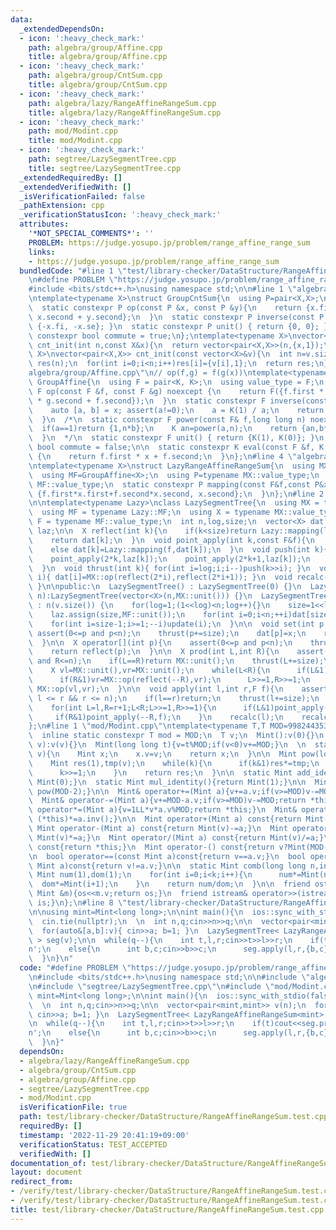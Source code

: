 ```yaml
---
data:
  _extendedDependsOn:
  - icon: ':heavy_check_mark:'
    path: algebra/group/Affine.cpp
    title: algebra/group/Affine.cpp
  - icon: ':heavy_check_mark:'
    path: algebra/group/CntSum.cpp
    title: algebra/group/CntSum.cpp
  - icon: ':heavy_check_mark:'
    path: algebra/lazy/RangeAffineRangeSum.cpp
    title: algebra/lazy/RangeAffineRangeSum.cpp
  - icon: ':heavy_check_mark:'
    path: mod/Modint.cpp
    title: mod/Modint.cpp
  - icon: ':heavy_check_mark:'
    path: segtree/LazySegmentTree.cpp
    title: segtree/LazySegmentTree.cpp
  _extendedRequiredBy: []
  _extendedVerifiedWith: []
  _isVerificationFailed: false
  _pathExtension: cpp
  _verificationStatusIcon: ':heavy_check_mark:'
  attributes:
    '*NOT_SPECIAL_COMMENTS*': ''
    PROBLEM: https://judge.yosupo.jp/problem/range_affine_range_sum
    links:
    - https://judge.yosupo.jp/problem/range_affine_range_sum
  bundledCode: "#line 1 \"test/library-checker/DataStructure/RangeAffineRangeSum.test.cpp\"\
    \n#define PROBLEM \"https://judge.yosupo.jp/problem/range_affine_range_sum\"\n\
    #include <bits/stdc++.h>\nusing namespace std;\n\n#line 1 \"algebra/group/CntSum.cpp\"\
    \ntemplate<typename X>\nstruct GroupCntSum{\n  using P=pair<X,X>;\n  using value_type=P;\n\
    \  static constexpr P op(const P &x, const P &y){\n    return {x.first + y.first,\
    \ x.second + y.second};\n  }\n  static constexpr P inverse(const P &x){ return\
    \ {-x.fi, -x.se}; }\n  static constexpr P unit() { return {0, 0}; }\n  static\
    \ constexpr bool commute = true;\n};\ntemplate<typename X>\nvector<pair<X,X>>\
    \ cnt_init(int n,const X&x){\n  return vector<pair<X,X>>(n,{x,1});\n}\ntemplate<typename\
    \ X>\nvector<pair<X,X>> cnt_init(const vector<X>&v){\n  int n=v.size();\n  vector<pair<X,X>>\
    \ res(n);\n  for(int i=0;i<n;i++)res[i]={v[i],1};\n  return res;\n}\n#line 1 \"\
    algebra/group/Affine.cpp\"\n// op(f,g) = f(g(x))\ntemplate<typename K>\nstruct\
    \ GroupAffine{\n  using F = pair<K, K>;\n  using value_type = F;\n  static constexpr\
    \ F op(const F &f, const F &g) noexcept {\n    return F({f.first * g.first, f.first\
    \ * g.second + f.second});\n  }\n  static constexpr F inverse(const F &x) {\n\
    \    auto [a, b] = x; assert(a!=0);\n    a = K(1) / a;\n    return {a, a * (-b)};\n\
    \  }\n  /*\n  static constexpr F power(const F& f,long long n) noexcept {\n  \
    \  if(a==1)return {1,n*b};\n    K an=power(a,n);\n    return {an,b*((1-an)/(1-a))};\n\
    \  }\n  */\n  static constexpr F unit() { return {K(1), K(0)}; }\n  static constexpr\
    \ bool commute = false;\n\n  static constexpr K eval(const F &f, K x) noexcept\
    \ {\n    return f.first * x + f.second;\n  }\n};\n#line 4 \"algebra/lazy/RangeAffineRangeSum.cpp\"\
    \ntemplate<typename X>\nstruct LazyRangeAffineRangeSum{\n  using MX=GroupCntSum<X>;\n\
    \  using MF=GroupAffine<X>;\n  using P=typename MX::value_type;\n  using F=typename\
    \ MF::value_type;\n  static constexpr P mapping(const F&f,const P&x){\n    return\
    \ {f.first*x.first+f.second*x.second, x.second};\n  }\n};\n#line 2 \"segtree/LazySegmentTree.cpp\"\
    \n\ntemplate<typename Lazy>\nclass LazySegmentTree{\n  using MX = typename Lazy::MX;\n\
    \  using MF = typename Lazy::MF;\n  using X = typename MX::value_type;\n  using\
    \ F = typename MF::value_type;\n  int n,log,size;\n  vector<X> dat;\n  vector<F>\
    \ laz;\n\n  X reflect(int k){\n    if(k<size)return Lazy::mapping(laz[k],dat[k]);\n\
    \    return dat[k];\n  }\n  void point_apply(int k,const F&f){\n    if(k<size)laz[k]=MF::op(f,laz[k]);\n\
    \    else dat[k]=Lazy::mapping(f,dat[k]);\n  }\n  void push(int k){\n    dat[k]=reflect(k);\n\
    \    point_apply(2*k,laz[k]);\n    point_apply(2*k+1,laz[k]);\n    laz[k]=MF::unit();\n\
    \  }\n  void thrust(int k){ for(int i=log;i;i--)push(k>>i); }\n  void update(int\
    \ i){ dat[i]=MX::op(reflect(2*i),reflect(2*i+1)); }\n  void recalc(int k){ while(k>>=1)update(k);\
    \ }\n\npublic:\n  LazySegmentTree() : LazySegmentTree(0) {}\n  LazySegmentTree(int\
    \ n):LazySegmentTree(vector<X>(n,MX::unit())) {}\n  LazySegmentTree(const vector<X>&v)\
    \ : n(v.size()) {\n    for(log=1;(1<<log)<n;log++){}\n    size=1<<log;\n    dat.assign(size<<1,MX::unit());\n\
    \    laz.assign(size,MF::unit());\n    for(int i=0;i<n;++i)dat[size+i]=v[i];\n\
    \    for(int i=size-1;i>=1;--i)update(i);\n  }\n\n  void set(int p,X x){\n   \
    \ assert(0<=p and p<n);\n    thrust(p+=size);\n    dat[p]=x;\n    recalc(p);\n\
    \  }\n\n  X operator[](int p){\n    assert(0<=p and p<n);\n    thrust(p+=size);\n\
    \    return reflect(p);\n  }\n\n  X prod(int L,int R){\n    assert(0<=L and L<=R\
    \ and R<=n);\n    if(L==R)return MX::unit();\n    thrust(L+=size);\n    thrust((R+=size-1)++);\n\
    \    X vl=MX::unit(),vr=MX::unit();\n    while(L<R){\n      if(L&1)vl=MX::op(vl,reflect(L++));\n\
    \      if(R&1)vr=MX::op(reflect(--R),vr);\n      L>>=1,R>>=1;\n    }\n    return\
    \ MX::op(vl,vr);\n  }\n\n  void apply(int l,int r,F f){\n    assert(0 <= l &&\
    \ l <= r && r <= n);\n    if(l==r)return;\n    thrust(l+=size);\n    thrust(r+=size-1);\n\
    \    for(int L=l,R=r+1;L<R;L>>=1,R>>=1){\n      if(L&1)point_apply(L++,f);\n \
    \     if(R&1)point_apply(--R,f);\n    }\n    recalc(l);\n    recalc(r);\n  }\n\
    };\n#line 1 \"mod/Modint.cpp\"\ntemplate<typename T,T MOD=998244353>\nstruct Mint{\n\
    \  inline static constexpr T mod = MOD;\n  T v;\n  Mint():v(0){}\n  Mint(signed\
    \ v):v(v){}\n  Mint(long long t){v=t%MOD;if(v<0)v+=MOD;}\n  \n  static Mint raw(int\
    \ v){\n    Mint x;\n    x.v=v;\n    return x;\n  }\n\n  Mint pow(long long k){\n\
    \    Mint res(1),tmp(v);\n    while(k){\n      if(k&1)res*=tmp;\n      tmp*=tmp;\n\
    \      k>>=1;\n    }\n    return res;\n  }\n\n  static Mint add_identity(){return\
    \ Mint(0);}\n  static Mint mul_identity(){return Mint(1);}\n\n  Mint inv(){return\
    \ pow(MOD-2);}\n\n  Mint& operator+=(Mint a){v+=a.v;if(v>=MOD)v-=MOD;return *this;}\n\
    \  Mint& operator-=(Mint a){v+=MOD-a.v;if(v>=MOD)v-=MOD;return *this;}\n  Mint&\
    \ operator*=(Mint a){v=1LL*v*a.v%MOD;return *this;}\n  Mint& operator/=(Mint a){return\
    \ (*this)*=a.inv();}\n\n  Mint operator+(Mint a) const{return Mint(v)+=a;}\n \
    \ Mint operator-(Mint a) const{return Mint(v)-=a;}\n  Mint operator*(Mint a) const{return\
    \ Mint(v)*=a;}\n  Mint operator/(Mint a) const{return Mint(v)/=a;}\n\n  Mint operator+()\
    \ const{return *this;}\n  Mint operator-() const{return v?Mint(MOD-v):Mint(v);}\n\
    \n  bool operator==(const Mint a)const{return v==a.v;}\n  bool operator!=(const\
    \ Mint a)const{return v!=a.v;}\n\n  static Mint comb(long long n,int k){\n   \
    \ Mint num(1),dom(1);\n    for(int i=0;i<k;i++){\n      num*=Mint(n-i);\n    \
    \  dom*=Mint(i+1);\n    }\n    return num/dom;\n  }\n\n  friend ostream& operator<<(ostream&os,const\
    \ Mint &m){os<<m.v;return os;}\n  friend istream& operator>>(istream&is,Mint &m){is>>m.v;m.v%=MOD;if(m.v<0)m.v+=MOD;return\
    \ is;}\n};\n#line 8 \"test/library-checker/DataStructure/RangeAffineRangeSum.test.cpp\"\
    \n\nusing mint=Mint<long long>;\n\nint main(){\n  ios::sync_with_stdio(false);\n\
    \  cin.tie(nullptr);\n  \n  int n,q;cin>>n>>q;\n\n  vector<pair<mint,mint>> v(n);\n\
    \  for(auto&[a,b]:v){ cin>>a; b=1; }\n  LazySegmentTree< LazyRangeAffineRangeSum<mint>\
    \ > seg(v);\n\n  while(q--){\n    int t,l,r;cin>>t>>l>>r;\n    if(t)cout<<seg.prod(l,r).first<<'\\\
    n';\n    else{\n      int b,c;cin>>b>>c;\n      seg.apply(l,r,{b,c});\n    }\n\
    \  }\n}\n"
  code: "#define PROBLEM \"https://judge.yosupo.jp/problem/range_affine_range_sum\"\
    \n#include <bits/stdc++.h>\nusing namespace std;\n\n#include \"algebra/lazy/RangeAffineRangeSum.cpp\"\
    \n#include \"segtree/LazySegmentTree.cpp\"\n#include \"mod/Modint.cpp\"\n\nusing\
    \ mint=Mint<long long>;\n\nint main(){\n  ios::sync_with_stdio(false);\n  cin.tie(nullptr);\n\
    \  \n  int n,q;cin>>n>>q;\n\n  vector<pair<mint,mint>> v(n);\n  for(auto&[a,b]:v){\
    \ cin>>a; b=1; }\n  LazySegmentTree< LazyRangeAffineRangeSum<mint> > seg(v);\n\
    \n  while(q--){\n    int t,l,r;cin>>t>>l>>r;\n    if(t)cout<<seg.prod(l,r).first<<'\\\
    n';\n    else{\n      int b,c;cin>>b>>c;\n      seg.apply(l,r,{b,c});\n    }\n\
    \  }\n}"
  dependsOn:
  - algebra/lazy/RangeAffineRangeSum.cpp
  - algebra/group/CntSum.cpp
  - algebra/group/Affine.cpp
  - segtree/LazySegmentTree.cpp
  - mod/Modint.cpp
  isVerificationFile: true
  path: test/library-checker/DataStructure/RangeAffineRangeSum.test.cpp
  requiredBy: []
  timestamp: '2022-11-29 20:41:19+09:00'
  verificationStatus: TEST_ACCEPTED
  verifiedWith: []
documentation_of: test/library-checker/DataStructure/RangeAffineRangeSum.test.cpp
layout: document
redirect_from:
- /verify/test/library-checker/DataStructure/RangeAffineRangeSum.test.cpp
- /verify/test/library-checker/DataStructure/RangeAffineRangeSum.test.cpp.html
title: test/library-checker/DataStructure/RangeAffineRangeSum.test.cpp
---
```

